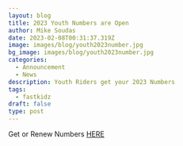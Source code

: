 ```yaml
---
layout: blog
title: 2023 Youth Numbers are Open
author: Mike Soudas
date: 2023-02-08T00:31:37.319Z
image: images/blog/youth2023number.jpg
bg_image: images/blog/youth2023number.jpg
categories:
  - Announcement
  - News
description: Youth Riders get your 2023 Numbers
tags:
  - fastkidz
draft: false
type: post
---
```

Get or Renew Numbers [HERE](https://www.moto-tally.com/ECEA/ECEA_PWY/SeriesRegistration.aspx)